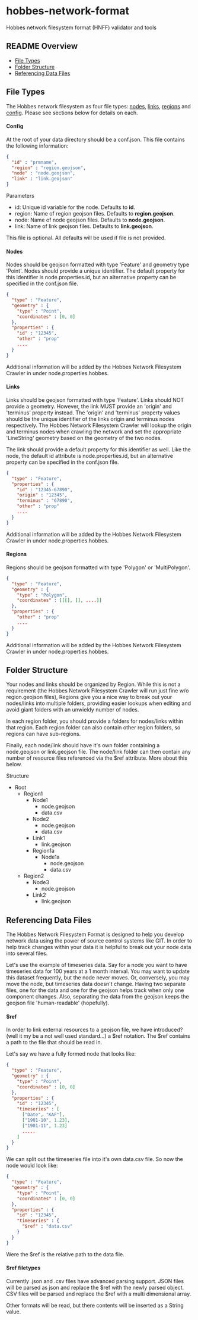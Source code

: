 # hobbes-network-format
Hobbes network filesystem format (HNFF) validator and tools

## README Overview

- [File Types](#file-types)
- [Folder Structure](#folder-structure)
- [Referencing Data Files](#referencing-data-files)

## File Types

The Hobbes network filesystem as four file types:
[nodes](#nodes), [links](#links), [regions](#regions) and [config](#config).
Please see sections below for details on each.

#### Config

At the root of your data directory should be a conf.json.  This file contains
the following information:

```json
{
  "id" : "prmname",
  "region" : "region.geojson",
  "node" : "node.geojson",
  "link" : "link.geojson"
}
```

Parameters
 - id: Unique id variable for the node.  Defaults to **id**.
 - region: Name of region geojson files. Defaults to **region.geojson**.
 - node: Name of node geojson files. Defaults to **node.geojson**.
 - link: Name of link geojson files. Defaults to **link.geojson**.

This file is optional.  All defaults will be used if file is not provided.

#### Nodes

Nodes should be geojson formatted with type 'Feature' and geometry type 'Point'.
Nodes should provide a unique identifier.  The default property for this identifier
is node.properties.id, but an alternative property can be specified in the conf.json
file.

```json
{
  "type" : "Feature",
  "geometry" : {
    "type" : "Point",
    "coordinates" : [0, 0]
  },
  "properties" : {
    "id" : "12345",
    "other" : "prop"
    ....
  }
}
```

Additional information will be added by the Hobbes Network Filesystem Crawler in
under node.properties.hobbes.

#### Links

Links should be geojson formatted with type 'Feature'.  Links should NOT provide
a geometry.  However, the link MUST provide an 'origin' and 'terminus' property instead.
The 'origin' and 'terminus' property values should be the unique identifier of the links
origin and terminus nodes respectively.  The Hobbes Network Filesystem Crawler
will lookup the origin and terminus nodes when crawling the network and set the
appropriate 'LineString' geometry based on the geometry of the two nodes.

The link should provide a default property for this identifier as well.  Like the
node, the default id attribute is node.properties.id, but an alternative property
can be specified in the conf.json file.

```json
{
  "type" : "Feature",
  "properties" : {
    "id" : "12345-67890",
    "origin" : "12345",
    "terminus" : "67890",
    "other" : "prop"
    ....
  }
}
```

Additional information will be added by the Hobbes Network Filesystem Crawler in
under node.properties.hobbes.

#### Regions

Regions should be geojson formatted with type 'Polygon' or 'MultiPolygon'.  


```json
{
  "type" : "Feature",
  "geometry" : {
    "type" : "Polygon",
    "coordinates" : [[[], [], ....]]
  },
  "properties" : {
    "other" : "prop"
    ....
  }
}
```

Additional information will be added by the Hobbes Network Filesystem Crawler in
under node.properties.hobbes.

## Folder Structure

Your nodes and links should be organized by Region.  While this is not a requirement
(the Hobbes Network Filesystem Crawler will run just fine w/o region.geojson files),
Regions give you a nice way to break out your nodes/links into multiple folders,
providing easier lookups when editing and avoid giant folders with an unwieldy
number of nodes.

In each region folder, you should provide a folders for nodes/links within that
region.  Each region folder can also contain other region folders, so regions can
have sub-regions.

Finally, each node/link should have it's own folder containing a node.geojson or
link.geojson file.  The node/link folder can then contain any number of resource
files referenced via the $ref attribute.  More about this below.

Structure
- Root
  - Region1
    - Node1
      - node.geojson
      - data.csv
    - Node2
      - node.geojson
      - data.csv
    - Link1
      - link.geojson
    - Region1a
      - Node1a
        - node.geojson
        - data.csv
  - Region2
    - Node3
      - node.geojson
    - Link2
      - link.geojson

## Referencing Data Files

The Hobbes Network Filesystem Format is designed to help you develop network
data using the power of source control systems like GIT.  In order to help track
changes within your data it is helpful to break out your node data into several
files.

Let's use the example of timeseries data.  Say for a node you want to have timeseries
data for 100 years at a 1 month interval.  You may want to update this dataset
frequently, but the node never moves.  Or, conversely, you may move the node, but
timeseries data doesn't change.  Having two separate files, one for the data
and one for the geojson helps track when only one component changes.  Also, separating
the data from the geojson keeps the geojson file 'human-readable' (hopefully).

#### $ref

In order to link external resources to a geojson file, we have introduced? (well
it my be a not well used standard...) a $ref notation.  The $ref contains a path
to the file that should be read in.

Let's say we have a fully formed node that looks like:
```json
{
  "type" : "Feature",
  "geometry" : {
    "type" : "Point",
    "coordinates" : [0, 0]
  },
  "properties" : {
    "id" : "12345",
    "timeseries" : [
      ["Date", "KAF"],
      ["1901-10", 1.23],
      ["1901-11", 1.23]
      .....
    ]
  }
}
```

We can split out the timeseries file into it's own data.csv file.  So now the
node would look like:

```json
{
  "type" : "Feature",
  "geometry" : {
    "type" : "Point",
    "coordinates" : [0, 0]
  },
  "properties" : {
    "id" : "12345",
    "timeseries" : {
      "$ref" : "data.csv"
    }
  }
}
```

Were the $ref is the relative path to the data file.

#### $ref filetypes

Currently .json and .csv files have advanced parsing support.  JSON files will
be parsed as json and replace the $ref with the newly parsed object.  CSV files
will be parsed and replace the $ref with a multi dimensional array.

Other formats will be read, but there contents will be inserted as a String value.
